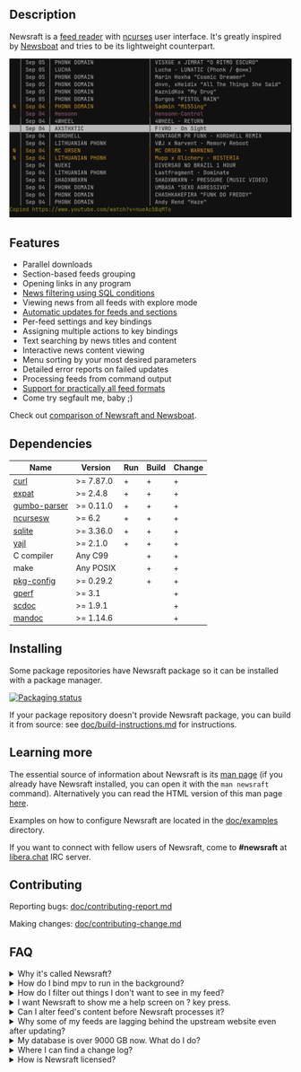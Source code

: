 ## Description

Newsraft is a [feed reader](https://en.wikipedia.org/wiki/News_aggregator) with
[ncurses](https://en.wikipedia.org/wiki/Ncurses) user interface. It's greatly
inspired by [Newsboat](https://www.newsboat.org) and tries to be its lightweight
counterpart.

![Newsraft in action](doc/newsraft.png)

## Features

* Parallel downloads
* Section-based feeds grouping
* Opening links in any program
* [News filtering using SQL conditions](https://newsraft.codeberg.page/#item-rule_(*))
* Viewing news from all feeds with explore mode
* [Automatic updates for feeds and sections](https://newsraft.codeberg.page/#reload-period_(*))
* Per-feed settings and key bindings
* Assigning multiple actions to key bindings
* Text searching by news titles and content
* Interactive news content viewing
* Menu sorting by your most desired parameters
* Detailed error reports on failed updates
* Processing feeds from command output
* [Support for practically all feed formats](https://newsraft.codeberg.page/#FORMATS_SUPPORT)
* Come try segfault me, baby ;)

Check out [comparison of Newsraft and Newsboat](https://codeberg.org/newsraft/newsraft/src/branch/main/doc/comparison-newsboat.md).

## Dependencies

| Name                                                               | Version   | Run | Build | Change |
|--------------------------------------------------------------------|-----------|-----|-------|--------|
| [curl](https://curl.se)                                            | >= 7.87.0 | +   | +     | +      |
| [expat](https://github.com/libexpat/libexpat)                      | >= 2.4.8  | +   | +     | +      |
| [gumbo-parser](https://codeberg.org/gumbo-parser/gumbo-parser)     | >= 0.11.0 | +   | +     | +      |
| [ncursesw](https://invisible-island.net/ncurses)                   | >= 6.2    | +   | +     | +      |
| [sqlite](https://www.sqlite.org)                                   | >= 3.36.0 | +   | +     | +      |
| [yajl](https://github.com/lloyd/yajl)                              | >= 2.1.0  | +   | +     | +      |
| C compiler                                                         | Any C99   |     | +     | +      |
| make                                                               | Any POSIX |     | +     | +      |
| [pkg-config](https://www.freedesktop.org/wiki/Software/pkg-config) | >= 0.29.2 |     | +     | +      |
| [gperf](https://www.gnu.org/software/gperf)                        | >= 3.1    |     |       | +      |
| [scdoc](https://git.sr.ht/~sircmpwn/scdoc)                         | >= 1.9.1  |     |       | +      |
| [mandoc](https://mandoc.bsd.lv)                                    | >= 1.14.6 |     |       | +      |

## Installing

Some package repositories have Newsraft package so it can be installed with a
package manager.

[![Packaging status](https://repology.org/badge/vertical-allrepos/newsraft.svg?columns=4)](https://repology.org/project/newsraft/versions)

If your package repository doesn't provide Newsraft package, you can build it
from source: see [doc/build-instructions.md](https://codeberg.org/newsraft/newsraft/src/branch/main/doc/build-instructions.md)
for instructions.

## Learning more

The essential source of information about Newsraft is its
[man page](https://codeberg.org/newsraft/newsraft/src/branch/main/doc/newsraft.1)
(if you already have Newsraft installed, you can open it with the `man newsraft` command).
Alternatively you can read the HTML version of this man page [here](https://newsraft.codeberg.page).

Examples on how to configure Newsraft are located in the
[doc/examples](https://codeberg.org/newsraft/newsraft/src/branch/main/doc/examples)
directory.

If you want to connect with fellow users of Newsraft, come to **#newsraft** at [libera.chat](https://libera.chat) IRC server.

## Contributing

Reporting bugs: [doc/contributing-report.md](https://codeberg.org/newsraft/newsraft/src/branch/main/doc/contributing-report.md)

Making changes: [doc/contributing-change.md](https://codeberg.org/newsraft/newsraft/src/branch/main/doc/contributing-change.md)

## FAQ

<details>
	<summary>Why it's called Newsraft?</summary>
	This is a rip-off of <a href="https://www.newsboat.org">Newsboat</a>, replacing "boat" with "raft", which emphasizes a smaller codebase.
</details>

<details>
	<summary>How do I bind mpv to run in the background?</summary>
	<code>bind m exec setsid mpv --terminal=no "%l" &amp;</code>
</details>

<details>
	<summary>How do I filter out things I don't want to see in my feed?</summary>
	See <a href="https://newsraft.codeberg.page/#item-rule_(*)">item-rule</a> setting.
</details>

<details>
	<summary>I want Newsraft to show me a help screen on ? key press.</summary>
	Easy. Just put <code>bind ? exec man newsraft</code> into your <code>config</code> file.
</details>

<details>
	<summary>Can I alter feed's content before Newsraft processes it?</summary>
	Yes, you can do practically anything before Newsraft takes over. It's done
	via shell interlayer: any shell command in between of <code>$(</code>
	and <code>)</code> will be executed on reload and its standard output will
	be taken for a feed content. Here are examples of such feeds:<br>
	<code>$(gemget -sq gemini://example.org/feed.xml) "Simple blog"</code><br>
	<code>$($HOME/bin/html2rss http://example.org/index.html) "Local news"</code>
</details>

<details>
	<summary>Why some of my feeds are lagging behind the upstream website even after updating?</summary>
	Some web servers ask Newsraft to withhold content to reduce network load. Newsraft fulfills these web server wishes by default. There are settings to disable Newsraft's respect for web servers and make it a bad boy, if you are that kind of person.
</details>

<details>
	<summary>My database is over 9000 GB now. What do I do?</summary>
	<ul>
		<li>Set capacity limit on some of your heavy feeds via <a href="https://newsraft.codeberg.page/#item-limit_(*)">item-limit</a> setting</li>
		<li>Delete cache of feeds you unsubscribed from with <code>newsraft -e purge-abandoned</code></li>
	</ul>
</details>

<details>
	<summary>Where I can find a change log?</summary>
	See <a href="https://codeberg.org/newsraft/newsraft/src/branch/main/doc/changes.md">doc/changes.md</a> file.
</details>

<details>
	<summary>How is Newsraft licensed?</summary>
	The license is <a href="https://codeberg.org/newsraft/newsraft/src/branch/main/doc/license.txt">ISC</a> because its name is sweet.
</details>
